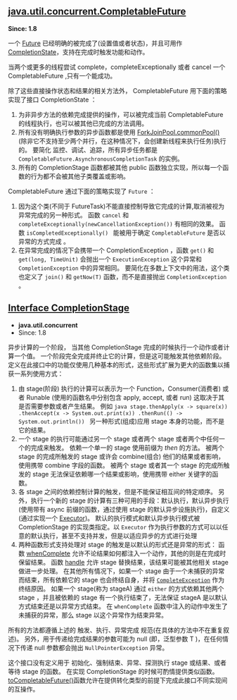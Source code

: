 ## [java.util.concurrent.CompletableFuture<T>](https://docs.oracle.com/javase/8/docs/api/java/util/concurrent/CompletableFuture.html)

**Since: 1.8**

一个 [Future](https://docs.oracle.com/javase/8/docs/api/java/util/concurrent/Future.html) 已经明确的被完成了(设置值或者状态)，并且可用作 [CompletionState](https://docs.oracle.com/javase/8/docs/api/java/util/concurrent/CompletionStage.html)，支持在完成时触发功能和动作。

当两个或更多的线程尝试 complete，completeExceptionally 或者 cancel 一个 CompletableFuture ,只有一个能成功。

除了这些直接操作状态和结果的相关方法外， CompletableFuture 用下面的策略实现了接口 CompletionState ：

1.  为非异步方法的依赖完成提供的操作，可以被完成当前 CompletableFuture 的线程执行，也可以被其他已完成的方法调用。
2.  所有没有明确执行参数的异步函数都是使用 [ForkJoinPool.commonPool()](https://docs.oracle.com/javase/8/docs/api/java/util/concurrent/ForkJoinPool.html#commonPool--) (除非它不支持至少两个并行，在这种情况下，会创建新线程来执行任务)执行的。
    要简化 监控、调试、追踪，所有异步任务都是 `CompletableFuture.AsynchronousCompletionTask` 的实例。
3.  所有的 CompletionStage 函数都被其他 public 函数独立实现，所以每一个函数的行为都不会被其他子类覆盖或影响。

CompletableFuture 通过下面的策略实现了 `Future` ：

1.  因为这个类(不同于 FutureTask)不能直接控制导致它完成的计算,取消被视为异常完成的另一种形式。
    函数 `cancel` 和 `completeExceptionally(newCancellationException())` 有相同的效果。
    函数 `isCompletedExceptionally() ` 能被用于确定 `CompletableFuture` 是否以异常的方式完成 。
2.  在异常完成的情况下会携带一个 CompletionException ，函数 `get()` 和 `get(long, TimeUnit)` 会抛出一个 `ExecutionException` 这个异常和 `CompletionException` 中的异常相同。
    要简化在多数上下文中的用法，这个类也定义了 `join()` 和 `getNow(T)` 函数，而不是直接抛出 `CompletionException ` 。

## [Interface CompletionStage<T>](https://docs.oracle.com/javase/8/docs/api/java/util/concurrent/CompletionStage.html)

- **java.util.concurrent**  
- Since: 1.8

异步计算的一个阶段， 当其他 CompletionStage 完成的时候执行一个动作或者计算一个值。
一个阶段完全完成并终止它的计算，但是这可能触发其他依赖阶段。
定义在此接口中的功能仅使用几种基本的形式，这些形式扩展为更大的函数集以捕获一系列使用方式：

1.   由 stage(阶段) 执行的计算可以表示为一个 Function，Consumer(消费者) 或者 Runable (使用的函数名中分别包含  apply, accept, 或者 run) 这取决于其是否需要参数或者产生结果。
    例如 
    ```java
    stage.thenApply(x -> square(x))
         .thenAccept(x -> System.out.print(x))
         .thenRun(() -> System.out.println())
    ```
    另一种形式(组成)应用 stage 本身的功能，而不是它的结果。
2.   一个 stage 的执行可能通过另一个 stage 或者两个 stage 或者两个中任何一个的完成来触发。
     依赖一个单一的 stage 使用前缀为 *then* 的方法。
     被两个 stage 的完成所触发的 stage 或许会 combine(组合) 他们的结果或者影响，使用携带 combine 字段的函数。
     被两个 stage 或者其一个 stage 的完成所触发的 stage 无法保证依赖哪一个结果或影响，使用携带 either 关键字的函数。
3.   各 stage 之间的依赖控制计算的触发，但是不能保证相互间的特定顺序。
     另外，执行一个新的 stage 的计算有三种可用的手段：默认执行，默认异步执行(使用带有 async 前缀的函数，通过使用 stage 的默认异步设施执行)，自定义(通过实现一个 [Executor](https://docs.oracle.com/javase/8/docs/api/java/util/concurrent/Executor.html))。
     默认的执行模式和默认异步执行模式被 CompletionStage 的实现类指定。以 `Executor` 作为执行参数的方式可以以任意的默认执行，甚至不支持并发，但是以适应异步的方式进行处理
4.   两种函数形式支持处理对 stage 的触发是以默认的形式还是异常的形式：
     函数 [whenComplete](https://docs.oracle.com/javase/8/docs/api/java/util/concurrent/CompletionStage.html#whenComplete-java.util.function.BiConsumer-) 允许不论结果如何都注入一个动作，其他的则是在完成时保留结果。
     函数 [handle](https://docs.oracle.com/javase/8/docs/api/java/util/concurrent/CompletionStage.html#handle-java.util.function.BiFunction-) 允许 stage 替换结果，该结果可能被其他相关 stage 做进一步处理。
     在其他所有情况下，如果一个 stage 由于一个未捕获的异常而结束，所有依赖它的 stage 也会终结自身，并将 [`CompleteException`](https://docs.oracle.com/javase/8/docs/api/java/util/concurrent/CompletionException.html) 作为终结原因。
     如果一个 stage(称为 stageA) 通过 `either` 的方式依赖其他两个 stage ，并且被依赖的 stage 有一个执行结束了，无法保证 stageA 是以默认方式结束还是以异常方式结束。
     在 `whenComplete` 函数中注入的动作中发生了未捕获的异常，那么 stage 以这个异常作为结束异常。

所有的方法都遵循上述的 触发、执行、异常完成 规范(在具体的方法中不在重复叙述)。
另外，用于传递给完成结果的参数可能为 null (即，泛型参数 T )，在任何情况下传递 null 参数都会抛出 `NullPointerException` 异常。

这个接口没有定义用于 初始化、强制结束、异常、探测执行 stage 或结果、或者等待 stage 的函数。
在实现 CompletionStage 的时候可酌情提供类似函数。
[toCompletableFuture()](https://docs.oracle.com/javase/8/docs/api/java/util/concurrent/CompletionStage.html#toCompletableFuture--)函数允许在提供转化类型的前提下完成此接口不同实现间的互操作。